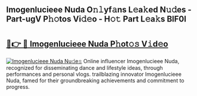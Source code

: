 ## Imogenlucieee Nuda O𝚗𝚕yf𝚊ns L𝚎a𝚔ed N𝚞𝚍es - Part-ugV P𝚑𝚘tos Vi𝚍𝚎o - H𝚘𝚝 Part L𝚎a𝚔s BlF0l

# <h2><a href="http://kfcpkc.oniu.top/?m=Imogenlucieee+Nuda">🔗👉 🔴 Imogenlucieee Nuda P𝚑ot𝚘𝚜 V𝚒d𝚎o</a></h2>

[![Imogenlucieee Nuda Nu𝚍e𝚜](https://i.imgur.com/0qMVB7G.gif)](http://kfcpkc.oniu.top/?m=Imogenlucieee+Nuda)
Online influencer Imogenlucieee Nuda, recognized for disseminating dance and lifestyle ideas, through performances and personal vlogs. trailblazing innovator Imogenlucieee Nuda, famed for their groundbreaking achievements and commitment to progress.  
